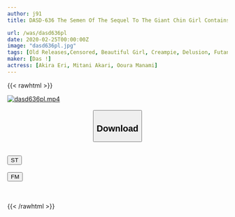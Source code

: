 ```yaml
---
author: j91
title: DASD-636 The Semen Of The Sequel To The Giant Chin Girl Contains A Strong ● Female Component. Akira Eri Manami Oura Shuri Miya

url: /was/dasd636pl
date: 2020-02-25T00:00:00Z
image: "dasd636pl.jpg"
tags: [Old Releases,Censored, Beautiful Girl, Creampie, Delusion, Futanari, Hardcore, Nasty]
maker: [Das !]
actress: [Akira Eri, Mitani Akari, Ooura Manami]
---
```



{{< rawhtml >}}

<div class="video" data-videoid="gl3DVWjY0ZhqWOW">
    <a href="javascript:;">
        <img src="/was/dasd636pl/dasd636pl.jpg" width="WIDTH" height="HEIGHT" alt="dasd636pl.mp4" loading="lazy">
    </a>
</div>

<script type="text/javascript" src="https://j91.asia/asset/on-demand-st.js"></script>

<br>
  <link rel="stylesheet" href="https://j91.asia/asset/bs5.css">
  
  <center>
  <button class="btn btn-primary" type="button" data-bs-toggle="collapse" data-bs-target=".multi-collapse" aria-expanded="false" aria-controls="multiCollapseExample1 multiCollapseExample2"><h2>Download</h2></button></center>
</p>
<div class="row">
  <div class="col">
    <div class="collapse multi-collapse" id="multiCollapseExample1">
      <div class="card card-body">
	      	      <br>
<div class="buttons">  
<a href="https://streamtape.to/v/gl3DVWjY0ZhqWOW" target="_blank"><button class="btn-hover color-3"><i class="fa fa-download"></i> ST</button></a></div>
    </div>
  </div>
</div>
  <div class="col">
    <div class="collapse multi-collapse" id="multiCollapseExample2">
      <div class="card card-body">
	      <br>
<div class="buttons">
    <a href="https://filemoon.sx/d/dvax9n50fch3" target="_blank"><button class="btn-hover color-8"><i class="fa fa-download"></i> FM</button></a></div>
<br><br>
      </div>
    </div>
  </div>
</div>

{{< /rawhtml >}}